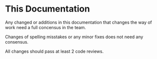 # This Documentation

Any changed or additions in this documentation that changes the way of work need a full concensus in the team.

Changes of spelling misstakes or any minor fixes does not need any consensus.

All changes should pass at least 2 code reviews.
